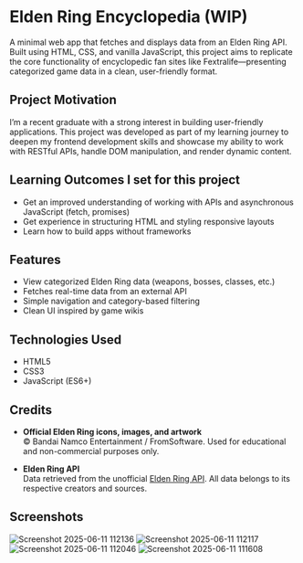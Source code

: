 # Elden Ring Encyclopedia (WIP)

A minimal web app that fetches and displays data from an Elden Ring API. Built using HTML, CSS, and vanilla JavaScript, this project aims to replicate the core functionality of encyclopedic fan sites like Fextralife—presenting categorized game data in a clean, user-friendly format.

## Project Motivation

I’m a recent graduate with a strong interest in building user-friendly applications. This project was developed as part of my learning journey to deepen my frontend development skills and showcase my ability to work with RESTful APIs, handle DOM manipulation, and render dynamic content.

## Learning Outcomes I set for this project

- Get an improved understanding of working with APIs and asynchronous JavaScript (fetch, promises)
- Get experience in structuring HTML and styling responsive layouts
- Learn how to build apps without frameworks

## Features

- View categorized Elden Ring data (weapons, bosses, classes, etc.)
- Fetches real-time data from an external API
- Simple navigation and category-based filtering
- Clean UI inspired by game wikis

## Technologies Used
- HTML5
- CSS3
- JavaScript (ES6+)

## Credits
- **Official Elden Ring icons, images, and artwork**  
  © Bandai Namco Entertainment / FromSoftware. Used for educational and non-commercial purposes only.

- **Elden Ring API**  
  Data retrieved from the unofficial [Elden Ring API](https://docs.eldenring.fanapis.com/). All data belongs to its respective creators and sources.

## Screenshots
![Screenshot 2025-06-11 112136](https://github.com/user-attachments/assets/e2ef4f4c-94ce-4e70-96c4-404a8c2ada25)
![Screenshot 2025-06-11 112117](https://github.com/user-attachments/assets/c1360d45-8c2e-420f-abd7-37c89e2bcbd2)
![Screenshot 2025-06-11 112046](https://github.com/user-attachments/assets/f73a4317-6e8e-4166-832e-591784216c85)
![Screenshot 2025-06-11 111608](https://github.com/user-attachments/assets/c8d0f92f-1ed8-4428-860f-6d56c2568ba7)
